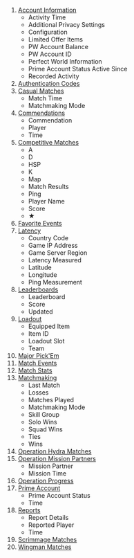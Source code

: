 1. [Account Information](https://steamcommunity.com/my/gcpd/730?tab=accountmain)
    * Activity Time
    * Additional Privacy Settings
    * Configuration
    * Limited Offer Items
    * PW Account Balance
    * PW Account ID
    * Perfect World Information
    * Prime Account Status Active Since
    * Recorded Activity
2. [Authentication Codes](https://steamcommunity.com/my/gcpd/730?tab=authcodes)
3. [Casual Matches](https://steamcommunity.com/my/gcpd/730?tab=matchhistorycasual)
    * Match Time
    * Matchmaking Mode
4. [Commendations](https://steamcommunity.com/my/gcpd/730?tab=playercommends)
    * Commendation
    * Player
    * Time
5. [Competitive Matches](https://steamcommunity.com/my/gcpd/730?tab=matchhistorycompetitive)
    * A
    * D
    * HSP
    * K
    * Map
    * Match Results
    * Ping
    * Player Name
    * Score
    * ★
6. [Favorite Events](https://steamcommunity.com/my/gcpd/730?tab=eventschedulefavorites)
7. [Latency](https://steamcommunity.com/my/gcpd/730?tab=latency)
    * Country Code
    * Game IP Address
    * Game Server Region
    * Latency Measured
    * Latitude
    * Longitude
    * Ping Measurement
8. [Leaderboards](https://steamcommunity.com/my/gcpd/730?tab=leaderboards)
    * Leaderboard
    * Score
    * Updated
9. [Loadout](https://steamcommunity.com/my/gcpd/730?tab=loadout)
    * Equipped Item
    * Item ID
    * Loadout Slot
    * Team
10. [Major Pick'Em](https://steamcommunity.com/my/gcpd/730?tab=majors)
11. [Match Events](https://steamcommunity.com/my/gcpd/730?tab=deepplayerstatsmatchevent)
12. [Match Stats](https://steamcommunity.com/my/gcpd/730?tab=deepplayerstatsmatchentry)
13. [Matchmaking](https://steamcommunity.com/my/gcpd/730?tab=matchmaking)
    * Last Match
    * Losses
    * Matches Played
    * Matchmaking Mode
    * Skill Group
    * Solo Wins
    * Squad Wins
    * Ties
    * Wins
14. [Operation Hydra Matches](https://steamcommunity.com/my/gcpd/730?tab=matchhistoryophydra)
15. [Operation Mission Partners](https://steamcommunity.com/my/gcpd/730?tab=missioncoplay)
    * Mission Partner
    * Mission Time
16. [Operation Progress](https://steamcommunity.com/my/gcpd/730?tab=operationquests)
17. [Prime Account](https://steamcommunity.com/my/gcpd/730?tab=primeaccount)
    * Prime Account Status
    * Time
18. [Reports](https://steamcommunity.com/my/gcpd/730?tab=playerreports)
    * Report Details
    * Reported Player
    * Time
19. [Scrimmage Matches](https://steamcommunity.com/my/gcpd/730?tab=matchhistoryscrimmage)
20. [Wingman Matches](https://steamcommunity.com/my/gcpd/730?tab=matchhistorywingman)
